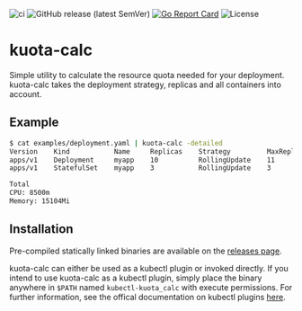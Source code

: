 ![ci](https://github.com/postfinance/kuota-calc/workflows/ci/badge.svg)
![GitHub release (latest SemVer)](https://img.shields.io/github/v/release/postfinance/kuota-calc)
[![Go Report Card](https://goreportcard.com/badge/github.com/postfinance/kuota-calc)](https://goreportcard.com/report/github.com/postfinance/kuota-calc)
![License](https://img.shields.io/github/license/postfinance/kuota-calc)

# kuota-calc
Simple utility to calculate the resource quota needed for your deployment. kuota-calc takes the
deployment strategy, replicas and all containers into account.

## Example
```bash
$ cat examples/deployment.yaml | kuota-calc -detailed
Version    Kind           Name     Replicas    Strategy         MaxReplicas    CPU      Memory
apps/v1    Deployment     myapp    10          RollingUpdate    11             5500m    2816Mi
apps/v1    StatefulSet    myapp    3           RollingUpdate    3              3        12Gi

Total
CPU: 8500m
Memory: 15104Mi
```

## Installation
Pre-compiled statically linked binaries are available on the [releases page](https://github.com/postfinance/kuota-calc/releases).

kuota-calc can either be used as a kubectl plugin or invoked directly. If you intend to use kuota-calc as
a kubectl plugin, simply place the binary anywhere in `$PATH` named `kubectl-kuota_calc` with execute permissions.
For further information, see the offical documentation on kubectl plugins [here](https://kubernetes.io/docs/tasks/extend-kubectl/kubectl-plugins/).
